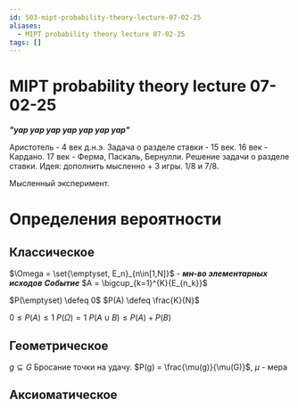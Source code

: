 ```yaml
---
id: 503-mipt-probability-theory-lecture-07-02-25
aliases:
  - MIPT probability theory lecture 07-02-25
tags: []
---
```

# MIPT probability theory lecture 07-02-25

**_"yap yap yap yap yap yap yap"_**

Аристотель - 4 век д.н.э.
Задача о разделе ставки - 15 век.
16 век - Кардано.
17 век - Ферма, Паскаль, Бернулли.
Решение задачи о разделе ставки.
Идея: дополнить мысленно + 3 игры.
1/8 и 7/8.

Мысленный эксперимент.

# Определения вероятности

## Классическое

$\Omega = \set{\emptyset, E_n}_{n\in[1,N]}$ - **_мн-во элементарных исходов_**
**_Событие_** $A = \bigcup_{k=1}^{K}{E_{n_k}}$

$P(\emptyset) \defeq 0$
$P(A) \defeq \frac{K}{N}$

$0 \le P(A) \le 1$
$P(\Omega) = 1$
$P(A \cup B) \le P(A) + P(B)$

## Геометрическое
$g \subseteq G$
Бросание точки на удачу.
 $P(g) = \frac{\mu(g)}{\mu(G)}$, $\mu$ - мера

## Аксиоматическое
